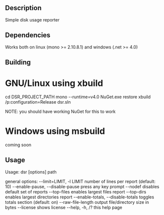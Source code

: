 ﻿## Description

Simple disk usage reporter

## Dependencies

Works both on linux (mono >= 2.10.8.1) and windows (.net >= 4.0)

## Building

# GNU/Linux using xbuild

cd DSR_PROJECT_PATH
mono --runtime=v4.0 NuGet.exe restore
xbuild /p:configuration=Release dsr.sln

NOTE: you should have working NuGet for this to work

# Windows using msbuild

coming soon

## Usage

Usage: dsr [options] path

general options:
  --limit=LIMIT, -l LIMIT            number of lines per report (default: 10)
  --enable-pause, --disable-pause    press any key prompt
  --nodef                            disables default set of reports
  --top-files                        enables largest files report
  --top-dirs                         enables largest directories report
  --enable-totals, --disable-totals  toggles totals section (default: on)
  --raw-file-length                  output file/directory size in bytes
  --license                          shows license
  --help, -h, /?                     this help page
